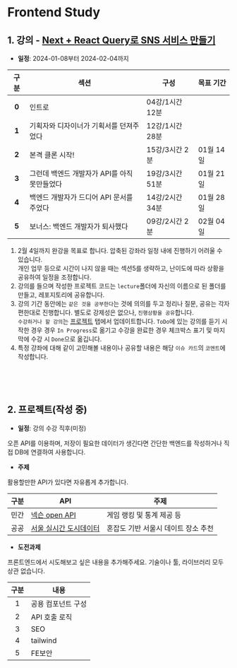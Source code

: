 # Frontend Study

## 1. 강의 - [Next + React Query로 SNS 서비스 만들기](!https://www.inflearn.com/course/next-react-query-sns%EC%84%9C%EB%B9%84%EC%8A%A4#curriculum)

- **일정**: 2024-01-08부터 2024-02-04까지

| 구분  | <center>섹션</center>                        | <center>구성</center> | <center>목표 기간</center> |
| :---: | -------------------------------------------- | --------------------- | -------------------------- |
| **0** | 인트로                                       | 04강/1시간 12분        |                            |
| **1** | 기획자와 디자이너가 기획서를 던져주었다      | 12강/1시간 28분       |                            |
| **2** | 본격 클론 시작!                              | 15강/3시간 2분        | 01월 14일                   |
| **3** | 그런데 백엔드 개발자가 API를 아직 못만들었다 | 19강/3시간 51분       | 01월 21일                   |
| **4** | 백엔드 개발자가 드디어 API 문서를 주었다     | 14강/2시간 34분       | 01월 28일                   |
| **5** | 보너스: 백엔드 개발자가 퇴사했다             | 09강/2시간 2분         | 02월 04일                    |

1. 2월 4일까지 완강을 목표로 합니다. 압축된 강좌라 일정 내에 진행하기 어려울 수 있습니다.<br/> 개인 업무 등으로 시간이 나지 않을 때는 섹션5를 생략하고, 난이도에 따라 상황을 공유하여 일정을 조정합니다.
1. 강의를 들으며 작성한 프로젝트 코드는 `lecture`폴더에 자신의 이름으로 된 폴더를 만들고, 레포지토리에 공유합니다.
1. 강의 기간 동안에는 `같은 것을 공부한다`는 것에 의의를 두고 정리나 질문, 공유는 각자 편한대로 진행합니다. 별도로 강제성은 없으나, `진행상황을 공유`합니다.<br/>`수강하거나 할 강의`는 [프로젝트](!https://github.com/users/Hash-lee/projects/1/views/1) 탭에서 업데이트합니다. `ToDo`에 있는 강의를 듣기 시작한 경우 경우 `In Progress`로 옮기고 수강을 완료한 경우 체크박스 표기 및 마지막에 수강 시 `Done`으로 옮깁니다.
1. 특정 강좌에 대해 같이 고민해볼 내용이나 공유할 내용은 해당 `이슈 카드`의 `코멘트`에 작성합니다.

<br/>
<br/>
<br/>

## 2. 프로젝트(작성 중)<br/>

- **일정**: 강의 수강 직후(미정)

오픈 API를 이용하며, 저장이 필요한 데이터가 생긴다면 간단한 백엔드를 작성하거나 직접 DB에 연결하여 사용합니다.

- **주제**

활용할만한 API가 있다면 자유롭게 추가합니다.

| 구분 | <center>API</center>                                                          | 주제                                |
| ---- | ----------------------------------------------------------------------------- | ----------------------------------- |
| 민간 | [넥슨 open API](!https://openapi.nexon.com/)                                  | 게임 랭킹 및 통계 제공 등           |
| 공공 | [서울 실시간 도시데이터](!https://data.seoul.go.kr/dataVisual/seoul/guide.do) | 혼잡도 기반 서울시 데이트 장소 추천 |

- **도전과제**

프론트엔드에서 시도해보고 싶은 내용을 추가해주세요. 기술이나 툴, 라이브러리 모두 상관 없습니다.

| 구분 | <center>내용</center> |
| :--: | --------------------- |
|  1   | 공용 컴포넌트 구성    |
|  2   | API 호출 로직         |
|  3   | SEO                   |
|  4   | tailwind              |
|  5   | FE보안                |
